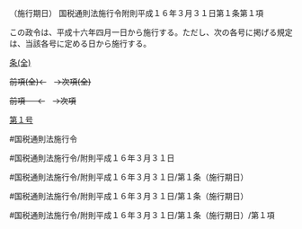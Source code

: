 （施行期日）
国税通則法施行令附則平成１６年３月３１日第１条第１項

この政令は、平成十六年四月一日から施行する。ただし、次の各号に掲げる規定は、当該各号に定める日から施行する。

[条(全)](国税通則法施行＿令附則平成１６年３月３１日第１条_.md)

~~前項(全)←~~　~~→次項(全)~~

~~前項 　 ←~~　~~→次項~~

[第１号](国税通則法施行＿令附則平成１６年３月３１日第１条第１項第１号.md)  

#国税通則法施行令

#国税通則法施行令/附則平成１６年３月３１日

#国税通則法施行令/附則平成１６年３月３１日/第１条（施行期日）

#国税通則法施行令/附則平成１６年３月３１日/第１条（施行期日）

#国税通則法施行令/附則平成１６年３月３１日/第１条（施行期日）/第１項

